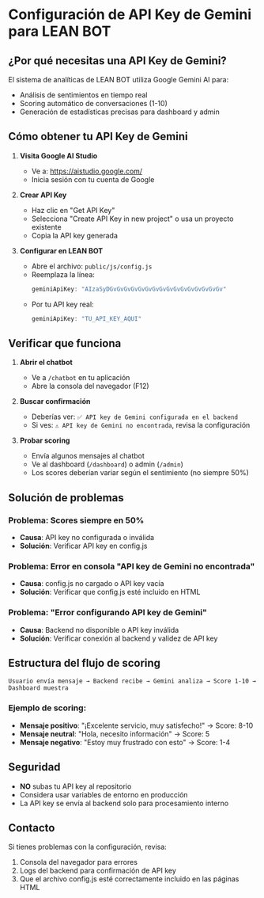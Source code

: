 # Configuración de API Key de Gemini para LEAN BOT

## ¿Por qué necesitas una API Key de Gemini?

El sistema de analíticas de LEAN BOT utiliza Google Gemini AI para:
- Análisis de sentimientos en tiempo real
- Scoring automático de conversaciones (1-10)
- Generación de estadísticas precisas para dashboard y admin

## Cómo obtener tu API Key de Gemini

1. **Visita Google AI Studio**
   - Ve a: https://aistudio.google.com/
   - Inicia sesión con tu cuenta de Google

2. **Crear API Key**
   - Haz clic en "Get API Key"
   - Selecciona "Create API Key in new project" o usa un proyecto existente
   - Copia la API key generada

3. **Configurar en LEAN BOT**
   - Abre el archivo: `public/js/config.js`
   - Reemplaza la línea:
     ```javascript
     geminiApiKey: "AIzaSyDGvGvGvGvGvGvGvGvGvGvGvGvGvGvGvGv"
     ```
   - Por tu API key real:
     ```javascript
     geminiApiKey: "TU_API_KEY_AQUI"
     ```

## Verificar que funciona

1. **Abrir el chatbot**
   - Ve a `/chatbot` en tu aplicación
   - Abre la consola del navegador (F12)

2. **Buscar confirmación**
   - Deberías ver: `✅ API key de Gemini configurada en el backend`
   - Si ves: `⚠️ API key de Gemini no encontrada`, revisa la configuración

3. **Probar scoring**
   - Envía algunos mensajes al chatbot
   - Ve al dashboard (`/dashboard`) o admin (`/admin`)
   - Los scores deberían variar según el sentimiento (no siempre 50%)

## Solución de problemas

### Problema: Scores siempre en 50%
- **Causa**: API key no configurada o inválida
- **Solución**: Verificar API key en config.js

### Problema: Error en consola "API key de Gemini no encontrada"
- **Causa**: config.js no cargado o API key vacía
- **Solución**: Verificar que config.js esté incluido en HTML

### Problema: "Error configurando API key de Gemini"
- **Causa**: Backend no disponible o API key inválida
- **Solución**: Verificar conexión al backend y validez de API key

## Estructura del flujo de scoring

```
Usuario envía mensaje → Backend recibe → Gemini analiza → Score 1-10 → Dashboard muestra
```

### Ejemplo de scoring:
- **Mensaje positivo**: "¡Excelente servicio, muy satisfecho!" → Score: 8-10
- **Mensaje neutral**: "Hola, necesito información" → Score: 5
- **Mensaje negativo**: "Estoy muy frustrado con esto" → Score: 1-4

## Seguridad

- **NO** subas tu API key al repositorio
- Considera usar variables de entorno en producción
- La API key se envía al backend solo para procesamiento interno

## Contacto

Si tienes problemas con la configuración, revisa:
1. Consola del navegador para errores
2. Logs del backend para confirmación de API key
3. Que el archivo config.js esté correctamente incluido en las páginas HTML